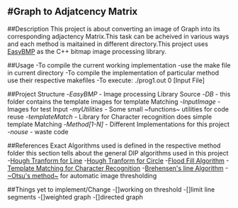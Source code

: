 #Graph to Adjatcency Matrix
-----------------------------

##Description
This project is about converting an image of Graph into its corresponding adjactency Matrix.This task can be acheived in various ways and each method is maitained in different directory.This project uses [EasyBMP](http://easybmp.sourceforge.net/) as the C++ bitmap image processing library.

##Usage
-To compile the current working implementation 
	-use the make file in current directory
-To compile the implementation of particular method use their respective makefiles
-To execute: 
	./prog1.out 0 [Input File] 

##Project Structure
-*EasyBMP* - Image processing Library Source
-*DB* - this folder contains the template images for template Matching
-*InputImage* - Images for test Input
-*myUtilities* - Some small ~functions~ utilities for code reuse
-*templateMatch* - Library for Character recognition does simple template Matching
-*Method[1-N]* - Different Implementations for this project
-*nouse* - waste code

##References
Exact Algorithms used is defined in the respective method folder this section tells about the general DIP algorithms used in this project
-[Hough Tranform for Line](http://en.wikipedia.org/wiki/Hough_transform#Implementation)
-[Hough Tranform for Circle](http://en.wikipedia.org/wiki/Hough_transform#Circle_detection_process)
-[Flood Fill Algorithm](http://en.wikipedia.org/wiki/Flood_fill)
-[Template Matching for Character Recognition](http://en.wikipedia.org/wiki/Template_matching)
-[Brehensen's line Algorithm](http://en.wikipedia.org/wiki/Bresenham%27s_line_algorithm)
-[~Otsu's method~](http://en.wikipedia.org/wiki/Otsu%27s_method) for automatic image thresholding

##Things yet to implement/Change
-[]working on threshold
-[]limit line segments
-[]weighted graph
-[]directed graph

<!--
Method1:
Uses Approximation of the line between circles

Method2:
Color the line found out by Hough tranform and Find the max and 
min point as end of the line segment
COlor only if there exists a white pixel beneath the line

Use flood fill to

Method3:
Apply HOugh transform between Circles

Method4:
-->